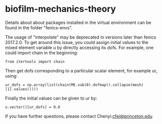 # biofilm-mechanics-theory

Details about about packages installed in the virtual environment can be found in the folder "fenics-envs".

The usage of "interpolate" may be deprecated in versions later than fenics 2017.2.0. To get around this issue, you could assign initial values to the mixed element variable u by directly accessing its dofs. For example, one could import chain in the beginning:

    from itertools import chain

Then get dofs corresponding to a particular scalar element, for example ur, using:

    ur_dofs = np.array(list(chain(ME.sub(0).dofmap().collapse(mesh)[1].values())))
    
Finally the initial values can be given to ur by:

    u.vector()[ur_dofs] = 0.0
    


If you have further questions, please contact Chenyi:cfei@princeton.edu
